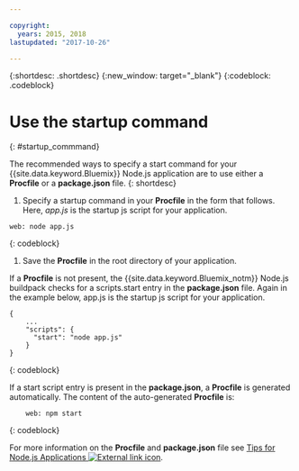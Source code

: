 ```yaml
---

copyright:
  years: 2015, 2018
lastupdated: "2017-10-26"

---
```


{:shortdesc: .shortdesc}
{:new_window: target="_blank"}
{:codeblock: .codeblock}


# Use the startup command
{: #startup_commmand}

The recommended ways to specify a start command for your {{site.data.keyword.Bluemix}} Node.js application are to use either a **Procfile** or a **package.json** file.
{: shortdesc}

1. Specify a startup command in your **Procfile** in the form that follows. Here, _app.js_ is the startup js script for your application.
```
web: node app.js
```
{: codeblock}

1. Save the **Procfile** in the root directory of your application.

If a **Procfile** is not present, the {{site.data.keyword.Bluemix_notm}} Node.js buildpack checks for a scripts.start entry in the **package.json** file. Again in the example below, app.js is the startup js script for your application.
```
{
    ...   
    "scripts": {
      "start": "node app.js"
    }
}
```
{: codeblock}

If a start script entry is present in the **package.json**, a **Procfile** is generated automatically. The content of the auto-generated **Procfile** is:
```
    web: npm start
```
{: codeblock}

For more information on the **Procfile** and **package.json** file see [Tips for Node.js Applications ![External link icon](../../icons/launch-glyph.svg "External link icon")](https://docs.cloudfoundry.org/buildpacks/node/node-tips.html).
